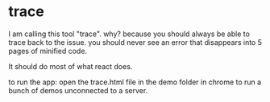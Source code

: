 # trace
I am calling this tool "trace". why? because you should always be able to trace back to the issue. you should never see an error that disappears into 5 pages of minified code. 

It should do most of what react does.

to run the app: open the trace.html file in the demo folder in chrome to run a bunch of demos unconnected to a server.
